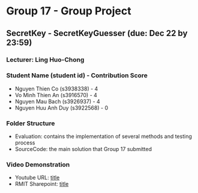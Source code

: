
# Group 17 - Group Project

## SecretKey - SecretKeyGuesser (due: Dec 22 by 23:59)

### Lecturer: Ling Huo-Chong

### Student Name (student id) - Contribution Score

- Nguyen Thien Co (s3938338) - 4
- Vo Minh Thien An (s3916570) - 4
- Nguyen Mau Bach (s3926937) - 4
- Nguyen Huu Anh Duy (s3922568) - 0

### Folder Structure
- Evaluation: contains the implementation of several methods and testing process
- SourceCode: the main solution that Group 17 submitted

### Video Demonstration
- Youtube URL: [title](https://www.example.com)
- RMIT Sharepoint: [title](https://www.example.com)

